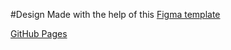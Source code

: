#Design
Made with the help of this [Figma template](https://www.figma.com/file/b6efSjEyPLjW27tCc2lhum/TPass?node-id=0%3A1)

[GitHub Pages](https://toshiteshigure.github.io/bubble-tea-landing-page/)
